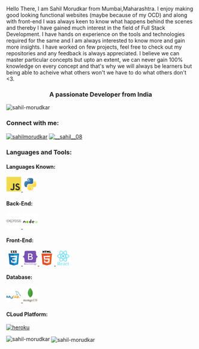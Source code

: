 Hello There, I am Sahil Morudkar from Mumbai,Maharashtra. I enjoy making good looking functional websites (maybe because of my OCD) and along with front-end I was always keen to know what happens behind the scenes and thereby I have gained much interest in the field of Full Stack Development. I have hands on experience on the tools and technologies required for the same and I am always interested to know more and gain more insights. I have worked on few projects, feel free to check out my repositories and any feedback is always appreciated. I believe we can master particular concepts but upto an extent, we can never gain 100% knowledge on every concept and that's why we will always be learners but being able to acheive what others won't we have to do what others don't <3.


<h3 align="center">A passionate Developer from India</h3>

<p align="left"> <img src="https://komarev.com/ghpvc/?username=sahil-morudkar&label=Profile%20views&color=0e75b6&style=flat" alt="sahil-morudkar" /> </p>


<h3 align="left">Connect with me:</h3>
<p align="left">
<a href="https://www.hackerrank.com/sahilmorudkar" target="blank"><img align="center" src="https://raw.githubusercontent.com/rahuldkjain/github-profile-readme-generator/master/src/images/icons/Social/hackerrank.svg" alt="sahilmorudkar" height="30" width="40" /></a>
<a href="https://instagram.com/__sahil__08" target="blank"><img align="center" src="https://raw.githubusercontent.com/rahuldkjain/github-profile-readme-generator/master/src/images/icons/Social/instagram.svg" alt="__sahil__08" height="30" width="40" /></a>
</p>

<h3 align="left">Languages and Tools:</h3>
<h4 align="left"> Languages Known: </h4>
<p align="left"> <a href="https://developer.mozilla.org/en-US/docs/Web/JavaScript" target="_blank" rel="noreferrer"> <img src="https://raw.githubusercontent.com/devicons/devicon/master/icons/javascript/javascript-original.svg" alt="javascript" width="40" height="40"/> </a> 
<a href="https://www.python.org" target="_blank" rel="noreferrer"> <img src="https://raw.githubusercontent.com/devicons/devicon/master/icons/python/python-original.svg" alt="python" width="40" height="40"/> </a>
</p>

<h4 align="left"> Back-End: </h4>
<p align="left"> <a href="https://expressjs.com" target="_blank" rel="noreferrer"> <img src="https://raw.githubusercontent.com/devicons/devicon/master/icons/express/express-original-wordmark.svg" alt="express" width="40" height="40"/> </a> 
<a href="https://nodejs.org" target="_blank" rel="noreferrer"> <img src="https://raw.githubusercontent.com/devicons/devicon/master/icons/nodejs/nodejs-original-wordmark.svg" alt="nodejs" width="40" height="40"/> </a>
</p>

<h4 align="left"> Front-End: </h4>
<p align="left"> <a href="https://www.w3schools.com/css/" target="_blank" rel="noreferrer"> <img src="https://raw.githubusercontent.com/devicons/devicon/master/icons/css3/css3-original-wordmark.svg" alt="css3" width="40" height="40"/> </a> 
<a href="https://getbootstrap.com" target="_blank" rel="noreferrer"> <img src="https://raw.githubusercontent.com/devicons/devicon/master/icons/bootstrap/bootstrap-plain-wordmark.svg" alt="bootstrap" width="40" height="40"/> </a> 
<a href="https://www.w3.org/html/" target="_blank" rel="noreferrer"> <img src="https://raw.githubusercontent.com/devicons/devicon/master/icons/html5/html5-original-wordmark.svg" alt="html5" width="40" height="40"/> </a>
<a href="https://reactjs.org/" target="_blank" rel="noreferrer"> <img src="https://raw.githubusercontent.com/devicons/devicon/master/icons/react/react-original-wordmark.svg" alt="react" width="40" height="40"/> </a>
</p>

<h4 align="left"> Database: </h4>
<p align="left">  <a href="https://www.mysql.com/" target="_blank" rel="noreferrer"> <img src="https://raw.githubusercontent.com/devicons/devicon/master/icons/mysql/mysql-original-wordmark.svg" alt="mysql" width="40" height="40"/> </a>
<a href="https://www.mongodb.com/" target="_blank" rel="noreferrer"> <img src="https://raw.githubusercontent.com/devicons/devicon/master/icons/mongodb/mongodb-original-wordmark.svg" alt="mongodb" width="40" height="40"/> </a>
</p>

<h4 align="left"> CLoud Platform: </h4>
<p align="left">  <a href="https://heroku.com" target="_blank" rel="noreferrer"> <img src="https://www.vectorlogo.zone/logos/heroku/heroku-icon.svg" alt="heroku" width="40" height="40"/> </a>
</p>

<p><img align="left" src="https://github-readme-stats.vercel.app/api/top-langs?username=sahil-morudkar&show_icons=true&locale=en&layout=compact" alt="sahil-morudkar" /></p>

<p>&nbsp;<img align="center" src="https://github-readme-stats.vercel.app/api?username=sahil-morudkar&show_icons=true&locale=en" alt="sahil-morudkar" /></p>


<!---
Sahil-Morudkar/Sahil-Morudkar is a ✨ special ✨ repository because its `README.md` (this file) appears on your GitHub profile.
You can click the Preview link to take a look at your changes.
--->

